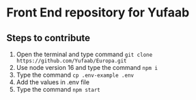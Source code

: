 # Front End repository for Yufaab

## Steps to contribute
1. Open the terminal and type command `git clone https://github.com/Yufaab/Europa.git`
2. Use node version 16 and type the command `npm i`
3. Type the command `cp .env-example .env`
4. Add the values in .env file
5. Type the command `npm start`